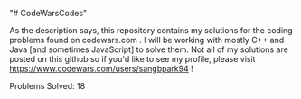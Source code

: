 "# CodeWarsCodes"

As the description says, this repository contains my solutions for the coding problems found on codewars.com . I will be working with mostly C++ and Java [and sometimes JavaScript] to solve them. Not all of my solutions are posted on this github so if you'd like to see my profile, please visit https://www.codewars.com/users/sangbpark94 !

Problems Solved: 18
